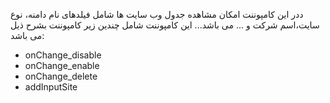  ددر این کامپوننت امکان مشاهده جدول  وب سایت ها شامل فیلدهای نام دامنه، نوع سایت،اسم شرکت  و ...   می باشد...
 این کامپوننت شامل چندین زیر کامپوننت بشرح ذیل می باشد:
 * onChange_disable
 * onChange_enable
 * onChange_delete
 * addInputSite
